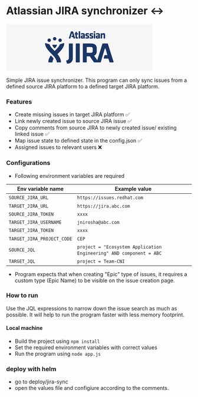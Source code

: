 # Atlassian JIRA synchronizer ↔️

![JIRA logo](./doc/img/jira_logo.png)

Simple JIRA issue synchronizer. This program can only sync issues from a 
defined source JIRA platform to a defined target JIRA platform.

### Features

- Create missing issues in target JIRA platform ✅
- Link newly created issue to source JIRA issue ✅
- Copy comments from source JIRA to newly created issue/ existing linked issue ✅
- Map issue state to defined state in the config.json ✅
- Assigned issues to relevant users ❌

### Configurations

- Following environment variables are required

| Env variable name | Example value |
| --- | --- |
| `SOURCE_JIRA_URL` | `https://issues.redhat.com` |
| `TARGET_JIRA_URL` | `https://jira.abc.com` |
| `SOURCE_JIRA_TOKEN` | `xxxx` |
| `TARGET_JIRA_USERNAME` | `jnirosha@abc.com` |
| `TARGET_JIRA_TOKEN` | `xxxx` |
| `TARGET_JIRA_PROJECT_CODE` | `CEP` |
| `SOURCE_JQL` | `project = "Ecosystem Application Engineering" AND component = ABC` |
| `TARGET_JQL` | `project = Team-CNI` |

- Program expects that when creating "Epic" type of issues, it requires 
  a custom type (Epic Name) to be visible on the issue creation page.

### How to run

Use the JQL expressions to narrow down the issue search as much as possible. 
It will help to run the program faster with less memory footprint. 

#### Local machine

- Build the project using `npm install`
- Set the required environment variables with correct values
- Run the program using `node app.js`

### deploy with helm

- go to deploy/jira-sync
- open the values file and configiure according to the comments.
